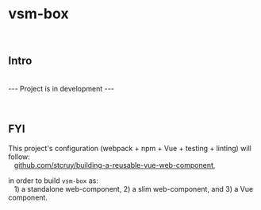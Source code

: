 # vsm-box

<br>

## Intro

<br>--- Project is in development ---

<br>

## FYI
This project's configuration (webpack + npm + Vue + testing + linting) will follow:  
&nbsp;&nbsp; [github.com/stcruy/building-a-reusable-vue-web-component](https://github.com/stcruy/building-a-reusable-vue-web-component),  

in order to build `vsm-box` as:  
&nbsp;&nbsp; 1) a standalone web-component, 2) a slim web-component, and 3) a Vue component.
